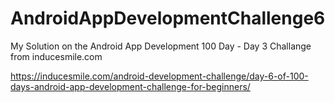 # AndroidAppDevelopmentChallenge6

My Solution on the Android App Development 100 Day - Day 3 Challange from inducesmile.com

https://inducesmile.com/android-development-challenge/day-6-of-100-days-android-app-development-challenge-for-beginners/
